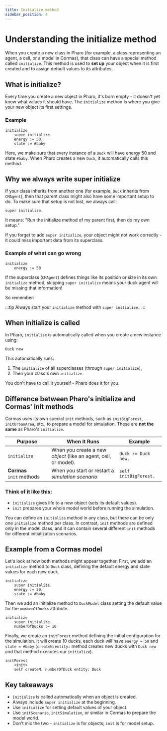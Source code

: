 ```yaml
---
title: Initialize method
sidebar_position: 4
---
```


# Understanding the initialize method

When you create a new class in Pharo (for example, a class representing an agent, a cell, or a model in Cormas), that class can have a special method called `initialize`. This method is used to **set up** your object when it is first created and to assign default values to its attributes.

## What is initialize?

Every time you create a new object in Pharo, it's born empty - it doesn't yet know what values it should have. The `initialize` method is where you give your new object its first settings.

### Example

```smalltalk title="Duck"
initialize
    super initialize.
    energy := 50.
    state := #baby
```

Here, we make sure that every instance of a `Duck` will have energy 50 and state `#baby`. When Pharo creates a new `Duck`, it automatically calls this method.

## Why we always write super initialize

If your class inherits from another one (for example, `Duck` inherits from `CMAgent`), then that parent class might also have some important setup to do. To make sure that setup is not lost, we always call:

```smalltalk
super initialize.
```

It means: "Run the initialize method of my parent first, then do my own setup."

If you forget to add `super initialize`, your object might not work correctly - it could miss important data from its superclass.

### Example of what can go wrong

```smalltalk title="Duck"
initialize
    energy := 50
```

If the superclass (`CMAgent`) defines things like its position or size in its own `initialize` method, skipping `super initialize` means your duck agent will be missing that information!

So remember:

:::tip
Always start your `initialize` method with `super initialize.`
:::

## When initialize is called

In Pharo, `initialize` is automatically called when you create a new instance using:

```smalltalk
Duck new
```

This automatically runs:

1. The `initialize` of all superclasses (through `super initialize`),
2. Then your class's own `initialize`.

You don't have to call it yourself - Pharo does it for you.

## Difference between Pharo's initialize and Cormas' init methods

Cormas uses its own special `init` methods, such as `initBigForest`, `initUrbanArea`, etc., to prepare a model for simulation. These are **not the same** as Pharo's `initialize`.

| Purpose | When It Runs | Example |
|---|---|---|
| `initialize` | When you create a new *object* (like an agent, cell, or model). | `duck := Duck new.`   |
| **Cormas** `init` methods | When you start or restart a *simulation scenario* | `self initBigForest.` |

### Think of it like this:

- `initialize` gives life to a new object (sets its default values).
- `init` prepares your whole model world before running the simulation.

You can define an `initialize` method in any class, but there can be only one `initialize` method per class. In contrast, `init` methods are defined only in the model class, and it can contain several different `init` methods for different initialization scenarios.

## Example from a Cormas model

Let's look at how both methods might appear together. First, we add an `initialize` method to `Duck` class, defining the default energy and state values for each new duck.

```smalltalk title="Duck"
initialize
    super initialize.
    energy := 50.
    state := #baby
```

Then we add an initialize method to `DuckModel` class setting the default value for the `numberOfDucks` attribute.

```smalltalk title="DuckModel"
initialize
    super initialize.
    numberOfDucks := 10
```

Finally, we create an `initForest` method defining the initial configuration for the simulation. It will create 10 ducks, each duck will have `energy = 50` and `state = #baby` (`createN:entity:` method creates new ducks with `Duck new` and that method executes our `initialize`).

```smalltalk title="DuckModel"
initForest
    <init>
    self createN: numberOfDuck entity: Duck
```

## Key takeaways

- `initialize` is called automatically when an object is created.
- Always include `super initialize` at the beginning.
- Use `initialize` for setting default values of your object.
- Use `initScenario`, `initSimulation`, or similar in Cormas to prepare the model world.
- Don't mix the two - `initialize` is for objects; `init` is for model setup.

